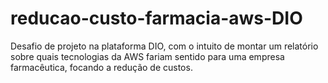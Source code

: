 # reducao-custo-farmacia-aws-DIO
Desafio de projeto na plataforma DIO, com o intuito de montar um relatório sobre quais tecnologias da AWS fariam sentido para uma empresa farmacêutica, focando a redução de custos.
